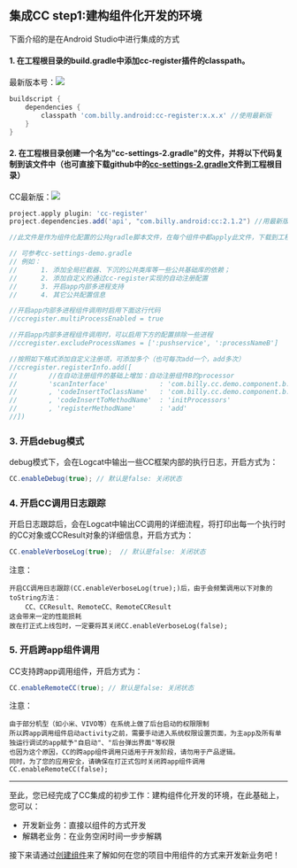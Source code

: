 ## 集成CC step1:建构组件化开发的环境

下面介绍的是在Android Studio中进行集成的方式

#### 1. 在工程根目录的build.gradle中添加cc-register插件的classpath。
最新版本号：<img class="auto-width" src="https://api.bintray.com/packages/hellobilly/android/cc-register/images/download.svg">

```groovy
buildscript {
    dependencies {
        classpath 'com.billy.android:cc-register:x.x.x' //使用最新版
    }
}
```

#### 2. 在工程根目录创建一个名为"cc-settings-2.gradle"的文件，并将以下代码复制到该文件中（也可直接下载github中的[cc-settings-2.gradle][5]文件到工程根目录）
CC最新版：<img class="auto-width" src="https://api.bintray.com/packages/hellobilly/android/cc/images/download.svg"/>
```groovy
project.apply plugin: 'cc-register'
project.dependencies.add('api', "com.billy.android:cc:2.1.2") //用最新版

//此文件是作为组件化配置的公共gradle脚本文件，在每个组件中都apply此文件，下载到工程根目录后，可以在下方添加一些自己工程中通用的配置

// 可参考cc-settings-demo.gradle
// 例如：
//      1. 添加全局拦截器、下沉的公共类库等一些公共基础库的依赖；
//      2. 添加自定义的通过cc-register实现的自动注册配置
//      3. 开启app内部多进程支持
//      4. 其它公共配置信息

//开启app内部多进程组件调用时启用下面这行代码
//ccregister.multiProcessEnabled = true

//开启app内部多进程组件调用时，可以启用下方的配置排除一些进程
//ccregister.excludeProcessNames = [':pushservice', ':processNameB']

//按照如下格式添加自定义注册项，可添加多个（也可每次add一个，add多次）
//ccregister.registerInfo.add([
//        //在自动注册组件的基础上增加：自动注册组件B的processor
//        'scanInterface'             : 'com.billy.cc.demo.component.b.processor.IActionProcessor'
//        , 'codeInsertToClassName'   : 'com.billy.cc.demo.component.b.ComponentB'
//        , 'codeInsertToMethodName'  : 'initProcessors'
//        , 'registerMethodName'      : 'add'
//])
```

### 3. 开启debug模式
debug模式下，会在Logcat中输出一些CC框架内部的执行日志，开启方式为：
```java
CC.enableDebug(true); // 默认是false: 关闭状态
```

### 4. 开启CC调用日志跟踪
开启日志跟踪后，会在Logcat中输出CC调用的详细流程，将打印出每一个执行时的CC对象或CCResult对象的详细信息，开启方式为：
```java
CC.enableVerboseLog(true);	// 默认是false: 关闭状态
```

注意：
~~~
开启CC调用日志跟踪(CC.enableVerboseLog(true);)后，由于会频繁调用以下对象的toString方法：
	CC、CCResult、RemoteCC、RemoteCCResult
这会带来一定的性能损耗
故在打正式上线包时，一定要将其关闭CC.enableVerboseLog(false);
~~~

### 5. 开启跨app组件调用
CC支持跨app调用组件，开启方式为：
```java
CC.enableRemoteCC(true); // 默认是false: 关闭状态
```
注意：
~~~
由于部分机型（如小米、VIVO等）在系统上做了后台启动的权限限制
所以跨app调用组件启动activity之前，需要手动进入系统权限设置页面，为主app及所有单独运行调试的app赋予"自启动"、"后台弹出界面"等权限
也因为这个原因，CC的跨app组件调用只适用于开发阶段，请勿用于产品逻辑。
同时，为了您的应用安全，请确保在打正式包时关闭跨app组件调用CC.enableRemoteCC(false);
~~~
---
至此，您已经完成了CC集成的初步工作：建构组件化开发的环境，在此基础上，您可以：
- 开发新业务：直接以组件的方式开发
- 解耦老业务：在业务空闲时间一步步解耦

接下来请通过[创建组件][6]来了解如何在您的项目中用组件的方式来开发新业务吧！



[1]: https://api.bintray.com/packages/hellobilly/android/cc-register/images/download.svg
[2]: https://bintray.com/hellobilly/android/cc-register/_latestVersion
[3]: https://api.bintray.com/packages/hellobilly/android/cc/images/download.svg
[4]: https://bintray.com/hellobilly/android/cc/_latestVersion
[5]: https://github.com/luckybilly/CC/blob/master/cc-settings-2.gradle
[6]: #/integration-create-component





